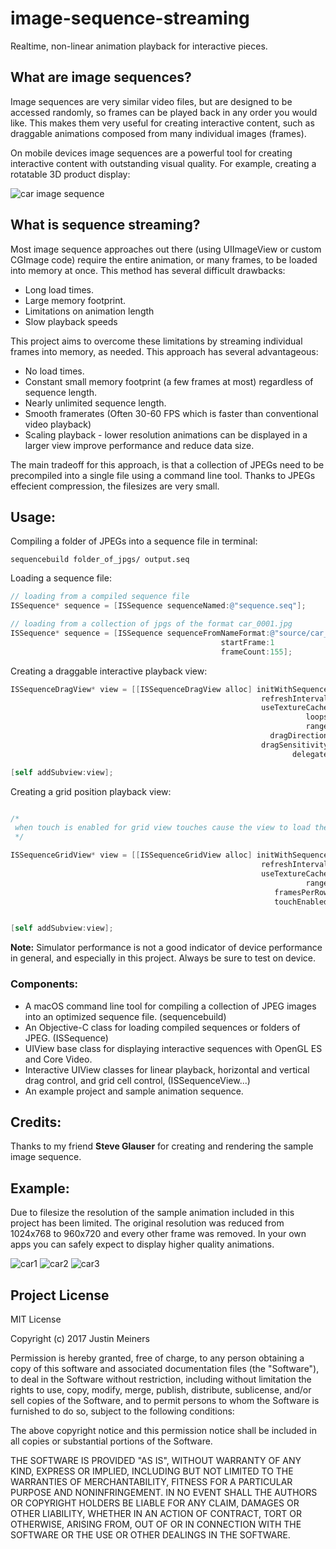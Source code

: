 # image-sequence-streaming

Realtime, non-linear animation playback for interactive pieces. 

## What are image sequences?

Image sequences are very similar video files, but are designed to be accessed randomly, so frames can be played back in any order you would like. This makes them very useful for creating interactive content, such as draggable animations composed from many individual images (frames). 

On mobile devices image sequences are a powerful tool for creating interactive content with outstanding visual quality. For example, creating a rotatable 3D product display:

![car image sequence](screenshots/screen_small.jpg)


## What is sequence streaming?

Most image sequence approaches out there (using UIImageView or custom CGImage code) require the entire animation, or many frames, to be loaded into memory at once. This method has several difficult drawbacks:
- Long load times.
- Large memory footprint.
- Limitations on animation length
- Slow playback speeds

This project aims to overcome these limitations by streaming individual frames into memory, as needed. This approach has several advantageous:
- No load times.
- Constant small memory footprint (a few frames at most) regardless of sequence length.  
- Nearly unlimited sequence length.
- Smooth framerates (Often 30-60 FPS which is faster than conventional video playback)
- Scaling playback - lower resolution animations can be displayed in a larger view improve performance and reduce data size.

The main tradeoff for this approach, is that a collection of JPEGs need to be precompiled into a single file using a command line tool. Thanks to JPEGs effecient compression, the filesizes are very small. 

## Usage:

Compiling a folder of JPEGs into a sequence file in terminal:

```
sequencebuild folder_of_jpgs/ output.seq
```

Loading a sequence file:

```Objective-C
// loading from a compiled sequence file
ISSequence* sequence = [ISSequence sequenceNamed:@"sequence.seq"];

// loading from a collection of jpgs of the format car_0001.jpg
ISSequence* sequence = [ISSequence sequenceFromNameFormat:@"source/car_%04li.jpg"
                                               startFrame:1
                                               frameCount:155];

```

Creating a draggable interactive playback view:

```Objective-C
ISSequenceDragView* view = [[ISSequenceDragView alloc] initWithSequence:sequence
                                                        refreshInterval:2 /* 30 FPS refresh rate */
                                                        useTextureCache:YES /* texture cache is an optional core video optimization */
                                                                  loops:YES
                                                                  range:[sequence range]
                                                          dragDirection:kISSequnceDragDirectionHorizontal
                                                        dragSensitivity:2.0
                                                               delegate:nil];

[self addSubview:view];

```

Creating a grid position playback view:

```Objective-C

/*
 when touch is enabled for grid view touches cause the view to load the grid cell nearest to the touch
 */

ISSequenceGridView* view = [[ISSequenceGridView alloc] initWithSequence:sequence
                                                        refreshInterval:2
                                                        useTextureCache:YES
                                                                  range:[sequence range]
                                                           framesPerRow:21
                                                           touchEnabled:YES];


[self addSubview:view];

```

**Note:** Simulator performance is not a good indicator of device performance in general, and especially in this project. Always be sure to test on device.


### Components:
- A macOS command line tool for compiling a collection of JPEG images into an optimized sequence file. (sequencebuild)
- An Objective-C class for loading compiled sequences or folders of JPEG. (ISSequence)
- UIView base class for displaying interactive sequences with OpenGL ES and Core Video.
- Interactive UIView classes for linear playback, horizontal and vertical drag control, and grid cell control, (ISSequenceView...)
- An example project and sample animation sequence.


## Credits:

 Thanks to my friend **Steve Glauser** for creating and rendering the sample image sequence.

## Example:

Due to filesize the resolution of the sample animation included in this project has been limited. The original resolution was reduced from 1024x768 to 960x720 and every other frame was removed. In your own apps you can safely expect to display higher quality animations.

![car1](screenshots/screen1.jpg)
![car2](screenshots/screen2.jpg)
![car3](screenshots/screen3.jpg)

## Project License

MIT License

Copyright (c) 2017 Justin Meiners

Permission is hereby granted, free of charge, to any person obtaining a copy of this software and associated documentation files (the "Software"), to deal in the Software without restriction, including without limitation the rights to use, copy, modify, merge, publish, distribute, sublicense, and/or sell copies of the Software, and to permit persons to whom the Software is furnished to do so, subject to the following conditions:

The above copyright notice and this permission notice shall be included in all copies or substantial portions of the Software.

THE SOFTWARE IS PROVIDED "AS IS", WITHOUT WARRANTY OF ANY KIND, EXPRESS OR IMPLIED, INCLUDING BUT NOT LIMITED TO THE WARRANTIES OF MERCHANTABILITY, FITNESS FOR A PARTICULAR PURPOSE AND NONINFRINGEMENT. IN NO EVENT SHALL THE AUTHORS OR COPYRIGHT HOLDERS BE LIABLE FOR ANY CLAIM, DAMAGES OR OTHER LIABILITY, WHETHER IN AN ACTION OF CONTRACT, TORT OR OTHERWISE, ARISING FROM, OUT OF OR IN CONNECTION WITH THE SOFTWARE OR THE USE OR OTHER DEALINGS IN THE SOFTWARE.

